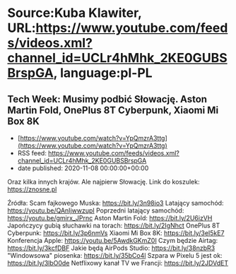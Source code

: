 # Source:Kuba Klawiter, URL:https://www.youtube.com/feeds/videos.xml?channel_id=UCLr4hMhk_2KE0GUBSBrspGA, language:pl-PL

## Tech Week: Musimy podbić Słowację. Aston Martin Fold, OnePlus 8T Cyberpunk, Xiaomi Mi Box 8K
 - [https://www.youtube.com/watch?v=YpQmzrA3ttg](https://www.youtube.com/watch?v=YpQmzrA3ttg)
 - RSS feed: https://www.youtube.com/feeds/videos.xml?channel_id=UCLr4hMhk_2KE0GUBSBrspGA
 - date published: 2020-11-08 00:00:00+00:00

Oraz kilka innych krajów. Ale najpierw Słowację. 
Link do koszulek: https://znosne.pl

Źródła:
Scam fajkowego Muska: https://bit.ly/3n98io3
Latający samochód: https://youtu.be/QAnIjwwzupI
Poprzedni latający samochód: https://youtu.be/gmirx_JPrnc
Aston Martin Fold: https://bit.ly/2U6izVH
Japończycy gubią słuchawki na torach: https://bit.ly/2IgNhct
OnePlus 8T Cyberpunk: https://bit.ly/3p6nmVs
Xiaomi Mi Box 8K: https://bit.ly/3eI5kE7
Konferencja Apple: https://youtu.be/5AwdkGKmZ0I
Czym będzie Airtag: https://bit.ly/3kcfDBF
Jakie będą AirPods Studio: https://bit.ly/38nzbR3
"Windowsowa" piosenka: https://bit.ly/35bCo4l
Szpara w Pixelu 5 jest ok: https://bit.ly/3lbO0de
Netflixowy kanał TV we Francji: https://bit.ly/2JDVdET

